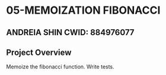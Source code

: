# 05-MEMOIZATION FIBONACCI

## ANDREIA SHIN CWID: 884976077

## Project Overview

Memoize the fibonacci function. Write tests.